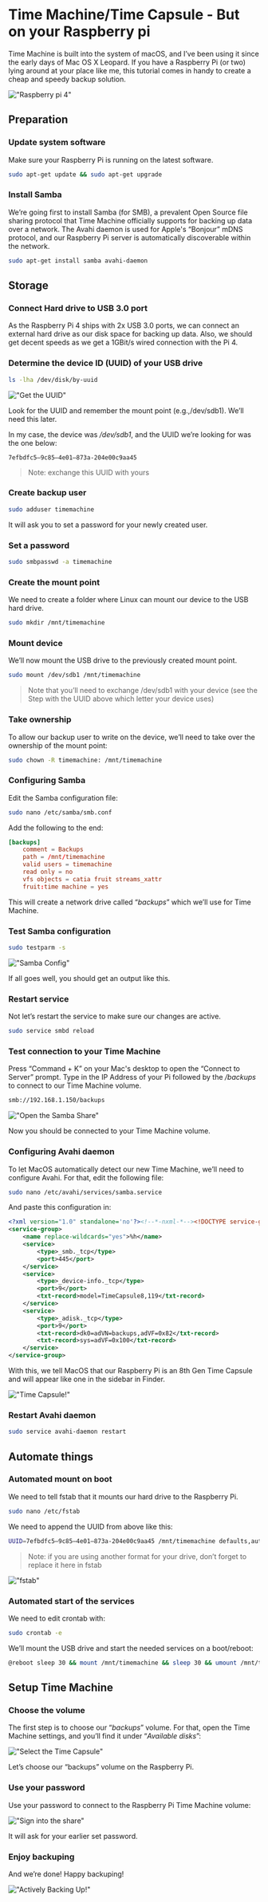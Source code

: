 # Time Machine/Time Capsule - But on your Raspberry pi

Time Machine is built into the system of macOS, and I’ve been using it since the early days of Mac OS X Leopard. If you have a Raspberry Pi (or two) lying around at your place like me, this tutorial comes in handy to create a cheap and speedy backup solution.

!["Raspberry pi 4"](images/time-machine/rpi-4.jpg)

## Preparation

### Update system software

Make sure your Raspberry Pi is running on the latest software.

```bash
sudo apt-get update && sudo apt-get upgrade
```

### Install Samba

We’re going first to install Samba (for SMB), a prevalent Open Source file sharing protocol that Time Machine officially supports for backing up data over a network. The Avahi daemon is used for Apple's “Bonjour” mDNS protocol, and our Raspberry Pi server is automatically discoverable within the network.

```bash
sudo apt-get install samba avahi-daemon
```

## Storage

### Connect Hard drive to USB 3.0 port

As the Raspberry Pi 4 ships with 2x USB 3.0 ports, we can connect an external hard drive as our disk space for backing up data. Also, we should get decent speeds as we get a 1GBit/s wired connection with the Pi 4.

### Determine the device ID (UUID) of your USB drive

```bash
ls -lha /dev/disk/by-uuid
```

!["Get the UUID"](images/time-machine/rpi-uuid.png)

Look for the UUID and remember the mount point (e.g.,/dev/sdb1). We’ll need this later.

In my case, the device was _/dev/sdb1_, and the UUID we’re looking for was the one below:

```text
7efbdfc5–9c85–4e01–873a-204e00c9aa45
```

>Note: exchange this UUID with yours

### Create backup user

```bash
sudo adduser timemachine
```

It will ask you to set a password for your newly created user.

### **Set a password**

```bash
sudo smbpasswd -a timemachine
```

### Create the mount point

We need to create a folder where Linux can mount our device to the USB hard drive.

```bash
sudo mkdir /mnt/timemachine
```

### Mount device

We’ll now mount the USB drive to the previously created mount point.

```bash
sudo mount /dev/sdb1 /mnt/timemachine
```

> Note that you’ll need to exchange /dev/sdb1 with your device (see the Step with the UUID above which letter your device uses)

### Take ownership

To allow our backup user to write on the device, we’ll need to take over the ownership of the mount point:

```bash
sudo chown -R timemachine: /mnt/timemachine
```

### Configuring Samba

Edit the Samba configuration file:

```bash
sudo nano /etc/samba/smb.conf
```

Add the following to the end:

```conf
[backups]    
    comment = Backups    
    path = /mnt/timemachine    
    valid users = timemachine    
    read only = no    
    vfs objects = catia fruit streams_xattr    
    fruit:time machine = yes
```

This will create a network drive called “_backups_” which we’ll use for Time Machine.

### Test Samba configuration

```bash
sudo testparm -s
```

!["Samba Config"](images/time-machine/rpi-smb-conf.png)

If all goes well, you should get an output like this.

### Restart service

Not let’s restart the service to make sure our changes are active.

```bash
sudo service smbd reload
```

### Test connection to your Time Machine

Press “Command + K” on your Mac's desktop to open the “Connect to Server” prompt. Type in the IP Address of your Pi followed by the _/backups_ to connect to our Time Machine volume.

```bash
smb://192.168.1.150/backups
```

!["Open the Samba Share"](images/time-machine/rpi-smb-connect-open.png)

Now you should be connected to your Time Machine volume.

### Configuring Avahi daemon

To let MacOS automatically detect our new Time Machine, we’ll need to configure Avahi. For that, edit the following file:

```bash
sudo nano /etc/avahi/services/samba.service
```

And paste this configuration in:

```xml
<?xml version="1.0" standalone='no'?><!--*-nxml-*--><!DOCTYPE service-group SYSTEM "avahi-service.dtd">
<service-group>
    <name replace-wildcards="yes">%h</name>
    <service>
        <type>_smb._tcp</type>
        <port>445</port>
    </service>
    <service>
        <type>_device-info._tcp</type>
        <port>9</port>
        <txt-record>model=TimeCapsule8,119</txt-record>
    </service>
    <service>
        <type>_adisk._tcp</type>
        <port>9</port>
        <txt-record>dk0=adVN=backups,adVF=0x82</txt-record>
        <txt-record>sys=adVF=0x100</txt-record>
    </service>
</service-group>
```

With this, we tell MacOS that our Raspberry Pi is an 8th Gen Time Capsule and will appear like one in the sidebar in Finder.

!["Time Capsule!"](images/time-machine/rpi-time-capsule.png)

### Restart Avahi daemon

```bash
sudo service avahi-daemon restart
```

## Automate things

### Automated mount on boot

We need to tell fstab that it mounts our hard drive to the Raspberry Pi.

```bash
sudo nano /etc/fstab
```

We need to append the UUID from above like this:

```sh
UUID=7efbdfc5–9c85–4e01–873a-204e00c9aa45 /mnt/timemachine defaults,auto,users,rw,nofail,noexec,noatime,nodiratime 0 0
```

>Note: if you are using another format for your drive, don’t forget to replace it here in fstab

!["fstab"](images/time-machine/rpi-fstab.png)

### Automated start of the services

We need to edit crontab with:

```bash
sudo crontab -e
```

We’ll mount the USB drive and start the needed services on a boot/reboot:

```bash
@reboot sleep 30 && mount /mnt/timemachine && sleep 30 && umount /mnt/timemachine && sleep 30 && mount /mnt/timemachine && sleep 30 && service avahi-daemon start && service smbd start
```

## Setup Time Machine

### Choose the volume

The first step is to choose our “_backups_” volume. For that, open the Time Machine settings, and you’ll find it under “_Available disks_”:

!["Select the Time Capsule"](images/time-machine/rpi-time-machine-select.png)

Let’s choose our “backups” volume on the Raspberry Pi.

### Use your password

Use your password to connect to the Raspberry Pi Time Machine volume:

!["Sign into the share"](images/time-machine/rpi-smb-connect.png)

It will ask for your earlier set password.

### Enjoy backuping

And we’re done! Happy backuping!

!["Actively Backing Up!"](images/time-machine/rpi-time-machine-active.png)
